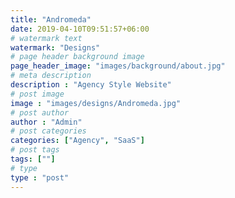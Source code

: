 ```yaml
---
title: "Andromeda"
date: 2019-04-10T09:51:57+06:00
# watermark text
watermark: "Designs"
# page header background image
page_header_image: "images/background/about.jpg"
# meta description
description : "Agency Style Website"
# post image
image : "images/designs/Andromeda.jpg"
# post author
author : "Admin"
# post categories
categories: ["Agency", "SaaS"]
# post tags
tags: [""]
# type
type : "post"
---
```


